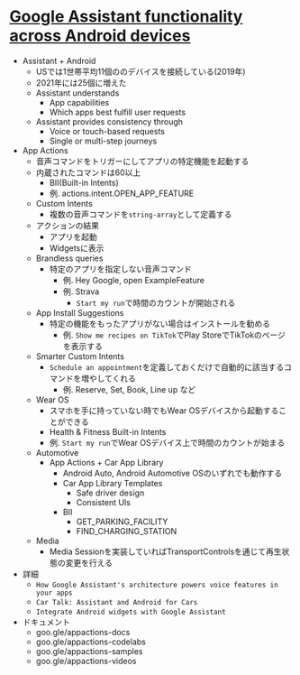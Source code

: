 # [Google Assistant functionality across Android devices](https://io.google/2022/program/12cb5274-2781-4f3e-95b8-e21eaed2aa67/)

* Assistant + Android
  * USでは1世帯平均11個ののデバイスを接続している(2019年)
  * 2021年には25個に増えた
  * Assistant understands
    * App capabilities
    * Which apps best fulfill user requests
  * Assistant provides consistency through
    * Voice or touch-based requests
    * Single or multi-step journeys
* App Actions
  * 音声コマンドをトリガーにしてアプリの特定機能を起動する
  * 内蔵されたコマンドは60以上
    * BII(Built-in Intents)
    * 例. actions.intent.OPEN_APP_FEATURE
  * Custom Intents
    * 複数の音声コマンドを`string-array`として定義する
  * アクションの結果
    * アプリを起動
    * Widgetsに表示
  * Brandless queries
    * 特定のアプリを指定しない音声コマンド
      * 例. Hey Google, open ExampleFeature
      * 例. Strava
        * `Start my run`で時間のカウントが開始される
  * App Install Suggestions
    * 特定の機能をもったアプリがない場合はインストールを勧める
      * 例. `Show me recipes on TikTok`でPlay StoreでTikTokのページを表示する
  * Smarter Custom Intents
    * `Schedule an appointment`を定義しておくだけで自動的に該当するコマンドを増やしてくれる
      * 例. Reserve, Set, Book, Line up など
  * Wear OS
    * スマホを手に持っていない時でもWear OSデバイスから起動することができる
    * Health & Fitness Built-in Intents
    * 例. `Start my run`でWear OSデバイス上で時間のカウントが始まる
  * Automotive
    * App Actions + Car App Library
      * Android Auto, Android Automotive OSのいずれでも動作する
      * Car App Library Templates
        * Safe driver design
        * Consistent UIs
      * BII
        * GET_PARKING_FACILITY
        * FIND_CHARGING_STATION
  * Media
    * Media Sessionを実装していればTransportControlsを通じて再生状態の変更を行える
* 詳細
  * `How Google Assistant's architecture powers voice features in your apps`
  * `Car Talk: Assistant and Android for Cars`
  * `Integrate Android widgets with Google Assistant`
* ドキュメント
  * goo.gle/appactions-docs
  * goo.gle/appactions-codelabs
  * goo.gle/appactions-samples
  * goo.gle/appactions-videos
